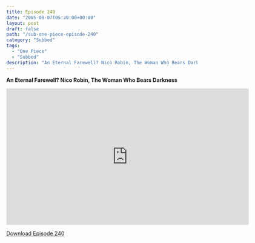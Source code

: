 ```yaml
---
title: Episode 240
date: "2005-08-07T05:30:00+00:00"
layout: post
draft: false
path: "/sub-one-piece-episode-240"
category: "Subbed"
tags:
  - "One Piece"
  - "Subbed"
description: "An Eternal Farewell? Nico Robin, The Woman Who Bears Darkness"
---
```


**An Eternal Farewell? Nico Robin, The Woman Who Bears Darkness**

<iframe width="640" height="360" src="https://www.rapidvideo.com/e/FXQH4NTP5F" frameborder="0" marginwidth=0 marginheight=0 scrolling=no allowfullscreen></iframe>

<a href="http://ouo.io/qs/eCodkFEQ?s=https://rapidvid.to/d/https://www.rapidvideo.com/e/FXQH4NTP5F">Download Episode 240</a>
